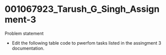 # 001067923_Tarush_G_Singh_Assignment-3
Problem statement
- Edit the following table code to pwerfom tasks listed in the assingment 3 documentation.
